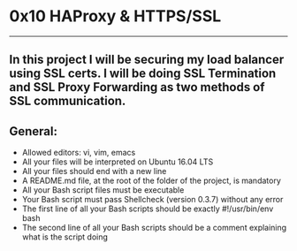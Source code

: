 # 0x10 HAProxy & HTTPS/SSL
--------------
In this project I will be securing my load balancer using SSL certs. I will be doing SSL Termination and SSL Proxy Forwarding as two methods of SSL communication.
---------------
## General:

* Allowed editors: vi, vim, emacs
* All your files will be interpreted on Ubuntu 16.04 LTS
* All your files should end with a new line
* A README.md file, at the root of the folder of the project, is mandatory
* All your Bash script files must be executable
* Your Bash script must pass Shellcheck (version 0.3.7) without any error
* The first line of all your Bash scripts should be exactly #!/usr/bin/env bash
* The second line of all your Bash scripts should be a comment explaining what is the script doing
